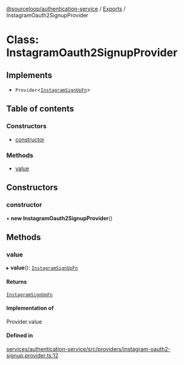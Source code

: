 [@sourceloop/authentication-service](../README.md) / [Exports](../modules.md) / InstagramOauth2SignupProvider

# Class: InstagramOauth2SignupProvider

## Implements

- `Provider`<[`InstagramSignUpFn`](../modules.md#instagramsignupfn)\>

## Table of contents

### Constructors

- [constructor](InstagramOauth2SignupProvider.md#constructor)

### Methods

- [value](InstagramOauth2SignupProvider.md#value)

## Constructors

### constructor

• **new InstagramOauth2SignupProvider**()

## Methods

### value

▸ **value**(): [`InstagramSignUpFn`](../modules.md#instagramsignupfn)

#### Returns

[`InstagramSignUpFn`](../modules.md#instagramsignupfn)

#### Implementation of

Provider.value

#### Defined in

[services/authentication-service/src/providers/instagram-oauth2-signup.provider.ts:12](https://github.com/sourcefuse/loopback4-microservice-catalog/blob/00e854d46/services/authentication-service/src/providers/instagram-oauth2-signup.provider.ts#L12)
